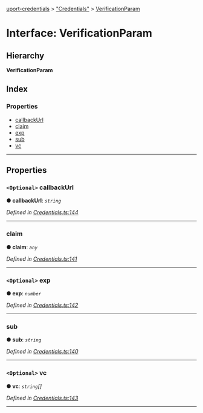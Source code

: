 [uport-credentials](../README.md) > ["Credentials"](../modules/_credentials_.md) > [VerificationParam](../interfaces/_credentials_.verificationparam.md)

# Interface: VerificationParam

## Hierarchy

**VerificationParam**

## Index

### Properties

* [callbackUrl](_credentials_.verificationparam.md#callbackurl)
* [claim](_credentials_.verificationparam.md#claim)
* [exp](_credentials_.verificationparam.md#exp)
* [sub](_credentials_.verificationparam.md#sub)
* [vc](_credentials_.verificationparam.md#vc)

---

## Properties

<a id="callbackurl"></a>

### `<Optional>` callbackUrl

**● callbackUrl**: *`string`*

*Defined in [Credentials.ts:144](https://github.com/uport-project/uport-credentials/blob/25b41e5/src/Credentials.ts#L144)*

___
<a id="claim"></a>

###  claim

**● claim**: *`any`*

*Defined in [Credentials.ts:141](https://github.com/uport-project/uport-credentials/blob/25b41e5/src/Credentials.ts#L141)*

___
<a id="exp"></a>

### `<Optional>` exp

**● exp**: *`number`*

*Defined in [Credentials.ts:142](https://github.com/uport-project/uport-credentials/blob/25b41e5/src/Credentials.ts#L142)*

___
<a id="sub"></a>

###  sub

**● sub**: *`string`*

*Defined in [Credentials.ts:140](https://github.com/uport-project/uport-credentials/blob/25b41e5/src/Credentials.ts#L140)*

___
<a id="vc"></a>

### `<Optional>` vc

**● vc**: *`string`[]*

*Defined in [Credentials.ts:143](https://github.com/uport-project/uport-credentials/blob/25b41e5/src/Credentials.ts#L143)*

___

